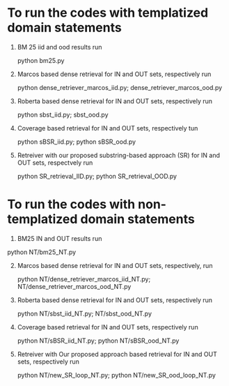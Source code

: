 # To run the codes with templatized domain statements

1. BM 25 iid and ood results run
  
   python bm25.py

2. Marcos based dense retrieval for IN and OUT sets, respectively run

   python dense_retriever_marcos_iid.py; dense_retriever_marcos_ood.py

3. Roberta based dense retrieval for IN and OUT sets, respectively run

    python sbst_iid.py; sbst_ood.py

4. Coverage based retrieval for IN and OUT sets, respectively tun

    python sBSR_iid.py; python sBSR_ood.py
   
5. Retreiver with our proposed substring-based approach (SR) for IN and OUT sets, respectvely run

   python SR_retrieval_IID.py; python SR_retrieval_OOD.py



# To run the codes with non-templatized domain statements

1. BM25 IN and OUT results run

  python NT/bm25_NT.py

2. Marcos based dense retrieval for IN and OUT sets, respectively, run
 
   python NT/dense_retriever_marcos_iid_NT.py; NT/dense_retriever_marcos_ood_NT.py

3. Roberta based dense retrieval for IN and OUT sets, respectively run

   python NT/sbst_iid_NT.py; NT/sbst_ood_NT.py

4. Coverage based retrieval for IN and OUT sets, respectively run

   python NT/sBSR_iid_NT.py; python NT/sBSR_ood_NT.py

5. Retreiver with  Our proposed approach based retrieval for IN and OUT sets, respectively run

    python NT/new_SR_loop_NT.py; python NT/new_SR_ood_loop_NT.py
